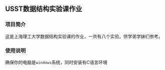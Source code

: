 ## USST数据结构实验课作业

### 项目简介

这是上海理工大学数据结构实验课的作业，一共有八个实验，供学弟学妹们参考。

### 使用说明

确保你的电脑是`windows`系统，同时安装有C语言环境

